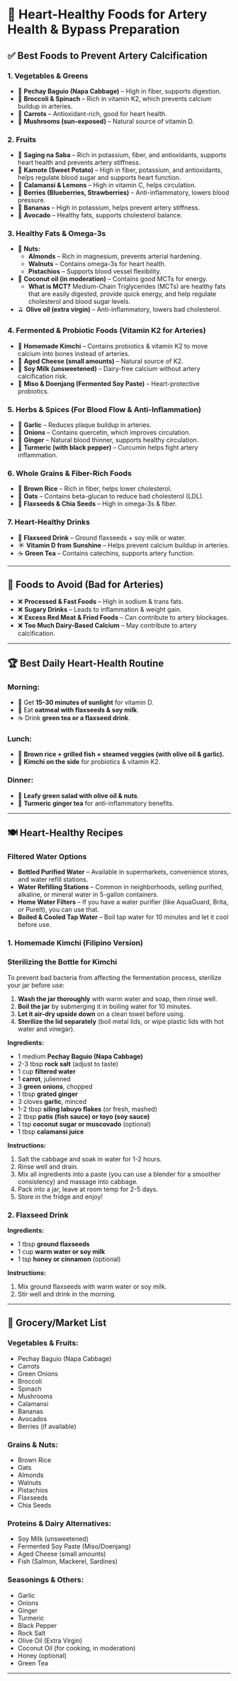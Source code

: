 # 🥗 Heart-Healthy Foods for Artery Health & Bypass Preparation

## ✅ Best Foods to Prevent Artery Calcification

### **1. Vegetables & Greens**

- 🥬 **Pechay Baguio (Napa Cabbage)** – High in fiber, supports digestion.
- 🥦 **Broccoli & Spinach** – Rich in vitamin K2, which prevents calcium buildup in arteries.
- 🥕 **Carrots** – Antioxidant-rich, good for heart health.
- 🍄 **Mushrooms (sun-exposed)** – Natural source of vitamin D.

### **2. Fruits**

- 🍌 **Saging na Saba** – Rich in potassium, fiber, and antioxidants, supports heart health and prevents artery stiffness.
- 🍠 **Kamote (Sweet Potato)** – High in fiber, potassium, and antioxidants, helps regulate blood sugar and supports heart function.
- 🍋 **Calamansi & Lemons** – High in vitamin C, helps circulation.
- 🍓 **Berries (Blueberries, Strawberries)** – Anti-inflammatory, lowers blood pressure.
- 🍌 **Bananas** – High in potassium, helps prevent artery stiffness.
- 🥑 **Avocado** – Healthy fats, supports cholesterol balance.

### **3. Healthy Fats & Omega-3s**

- 🥜 **Nuts:**
  - **Almonds** – Rich in magnesium, prevents arterial hardening.
  - **Walnuts** – Contains omega-3s for heart health.
  - **Pistachios** – Supports blood vessel flexibility.
- 🥥 **Coconut oil (in moderation)** – Contains good MCTs for energy.
  - **What is MCT?** Medium-Chain Triglycerides (MCTs) are healthy fats that are easily digested, provide quick energy, and help regulate cholesterol and blood sugar levels.
- 🫒 **Olive oil (extra virgin)** – Anti-inflammatory, lowers bad cholesterol.

### **4. Fermented & Probiotic Foods (Vitamin K2 for Arteries)**

- 🥬 **Homemade Kimchi** – Contains probiotics & vitamin K2 to move calcium into bones instead of arteries.
- 🧀 **Aged Cheese (small amounts)** – Natural source of K2.
- 🥛 **Soy Milk (unsweetened)** – Dairy-free calcium without artery calcification risk.
- 🍶 **Miso & Doenjang (Fermented Soy Paste)** – Heart-protective probiotics.

### **5. Herbs & Spices (For Blood Flow & Anti-Inflammation)**

- 🧄 **Garlic** – Reduces plaque buildup in arteries.
- 🧅 **Onions** – Contains quercetin, which improves circulation.
- 🫚 **Ginger** – Natural blood thinner, supports healthy circulation.
- 🌿 **Turmeric (with black pepper)** – Curcumin helps fight artery inflammation.

### **6. Whole Grains & Fiber-Rich Foods**

- 🍚 **Brown Rice** – Rich in fiber, helps lower cholesterol.
- 🌾 **Oats** – Contains beta-glucan to reduce bad cholesterol (LDL).
- 🌿 **Flaxseeds & Chia Seeds** – High in omega-3s & fiber.

### **7. Heart-Healthy Drinks**

- 🥛 **Flaxseed Drink** – Ground flaxseeds + soy milk or water.
- ☀️ **Vitamin D from Sunshine** – Helps prevent calcium buildup in arteries.
- ☕ **Green Tea** – Contains catechins, supports artery function.

---

## 🚫 Foods to Avoid (Bad for Arteries)

- ❌ **Processed & Fast Foods** – High in sodium & trans fats.
- ❌ **Sugary Drinks** – Leads to inflammation & weight gain.
- ❌ **Excess Red Meat & Fried Foods** – Can contribute to artery blockages.
- ❌ **Too Much Dairy-Based Calcium** – May contribute to artery calcification.

---

## 🏆 Best Daily Heart-Health Routine

### **Morning:**

- 🌅 Get **15-30 minutes of sunlight** for vitamin D.
- 🥣 Eat **oatmeal with flaxseeds & soy milk**.
- ☕ Drink **green tea or a flaxseed drink**.

### **Lunch:**

- 🍛 **Brown rice + grilled fish + steamed veggies (with olive oil & garlic).**
- 🥢 **Kimchi on the side** for probiotics & vitamin K2.

### **Dinner:**

- 🥗 **Leafy green salad with olive oil & nuts**.
- 🍵 **Turmeric ginger tea** for anti-inflammatory benefits.

---

## 🍽️ Heart-Healthy Recipes

### **Filtered Water Options**

- **Bottled Purified Water** – Available in supermarkets, convenience stores, and water refill stations.
- **Water Refilling Stations** – Common in neighborhoods, selling purified, alkaline, or mineral water in 5-gallon containers.
- **Home Water Filters** – If you have a water purifier (like AquaGuard, Brita, or PureIt), you can use that.
- **Boiled & Cooled Tap Water** – Boil tap water for 10 minutes and let it cool before use.

### **1. Homemade Kimchi (Filipino Version)**

### **Sterilizing the Bottle for Kimchi**

To prevent bad bacteria from affecting the fermentation process, sterilize your jar before use:

1. **Wash the jar thoroughly** with warm water and soap, then rinse well.
2. **Boil the jar** by submerging it in boiling water for 10 minutes.
3. **Let it air-dry upside down** on a clean towel before using.
4. **Sterilize the lid separately** (boil metal lids, or wipe plastic lids with hot water and vinegar).

**Ingredients:**

- 1 medium **Pechay Baguio (Napa Cabbage)**
- 2-3 tbsp **rock salt** (adjust to taste)
- 1 cup **filtered water**
- 1 **carrot**, julienned
- 3 **green onions**, chopped
- 1 tbsp **grated ginger**
- 3 cloves **garlic**, minced
- 1-2 tbsp **siling labuyo flakes** (or fresh, mashed)
- 2 tbsp **patis (fish sauce) or toyo (soy sauce)**
- 1 tsp **coconut sugar or muscovado** (optional)
- 1 tbsp **calamansi juice**

**Instructions:**

1. Salt the cabbage and soak in water for 1-2 hours.
2. Rinse well and drain.
3. Mix all ingredients into a paste (you can use a blender for a smoother consistency) and massage into cabbage.
4. Pack into a jar, leave at room temp for 2-5 days.
5. Store in the fridge and enjoy!

### **2. Flaxseed Drink**

**Ingredients:**

- 1 tbsp **ground flaxseeds**
- 1 cup **warm water or soy milk**
- 1 tsp **honey or cinnamon** (optional)

**Instructions:**

1. Mix ground flaxseeds with warm water or soy milk.
2. Stir well and drink in the morning.

---

## 🛒 Grocery/Market List

### **Vegetables & Fruits:**

- Pechay Baguio (Napa Cabbage)
- Carrots
- Green Onions
- Broccoli
- Spinach
- Mushrooms
- Calamansi
- Bananas
- Avocados
- Berries (if available)

### **Grains & Nuts:**

- Brown Rice
- Oats
- Almonds
- Walnuts
- Pistachios
- Flaxseeds
- Chia Seeds

### **Proteins & Dairy Alternatives:**

- Soy Milk (unsweetened)
- Fermented Soy Paste (Miso/Doenjang)
- Aged Cheese (small amounts)
- Fish (Salmon, Mackerel, Sardines)

### **Seasonings & Others:**

- Garlic
- Onions
- Ginger
- Turmeric
- Black Pepper
- Rock Salt
- Olive Oil (Extra Virgin)
- Coconut Oil (for cooking, in moderation)
- Honey (optional)
- Green Tea

---
